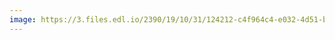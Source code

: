 ```yaml
---
image: https://3.files.edl.io/2390/19/10/31/124212-c4f964c4-e032-4d51-b8df-5cd1f6735a0a.png
---
```

